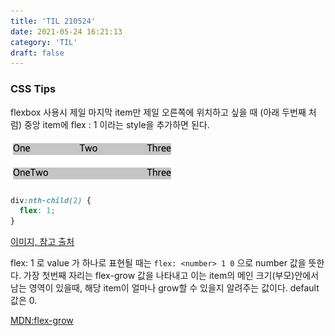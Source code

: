 ```yaml
---
title: 'TIL 210524'
date: 2021-05-24 16:21:13
category: 'TIL'
draft: false
---
```


### CSS Tips

flexbox 사용시 제일 마지막 item만 제일 오른쪽에 위치하고 싶을 때 (아래 두번째 처럼) 중앙 item에 flex : 1 이라는 style을 추가하면 된다.

![](./images/css-flex-item.png)

```css
div:nth-child(2) {
  flex: 1;
}
```

[이미지, 참고 출처](https://stackoverflow.com/questions/35269947/how-can-i-align-one-item-right-with-flexbox)

flex: 1 로 value 가 하나로 표현될 때는 `flex: <number> 1 0` 으로 number 값을 뜻한다. 가장 첫번째 자리는 flex-grow 값을 나타내고 이는 item의 메인 크기(부모)안에서 남는 영역이 있을때, 해당 item이 얼마나 grow할 수 있을지 알려주는 값이다. default 값은 0.

[MDN:flex-grow](https://developer.mozilla.org/en-US/docs/Web/CSS/flex-grow)
